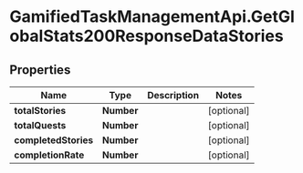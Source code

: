 # GamifiedTaskManagementApi.GetGlobalStats200ResponseDataStories

## Properties

Name | Type | Description | Notes
------------ | ------------- | ------------- | -------------
**totalStories** | **Number** |  | [optional] 
**totalQuests** | **Number** |  | [optional] 
**completedStories** | **Number** |  | [optional] 
**completionRate** | **Number** |  | [optional] 


